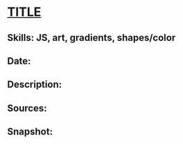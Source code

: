 # [TITLE](Link)

## Skills: JS, art, gradients, shapes/color

## Date:

## Description: 

## Sources:

## Snapshot:

